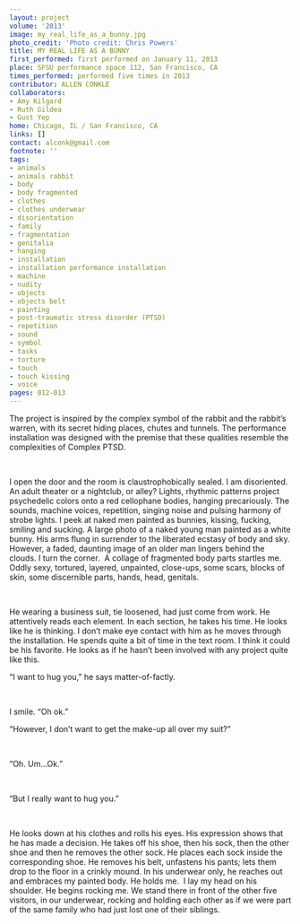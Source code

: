 ```yaml
---
layout: project
volume: '2013'
image: my_real_life_as_a_bunny.jpg
photo_credit: 'Photo credit: Chris Powers'
title: MY REAL LIFE AS A BUNNY
first_performed: first performed on January 11, 2013
place: SFSU performance space 112, San Francisco, CA
times_performed: performed five times in 2013
contributor: ALLEN CONKLE
collaborators:
- Amy Kilgard
- Ruth Gildea
- Gust Yep
home: Chicago, IL / San Francisco, CA
links: []
contact: alconk@gmail.com
footnote: ''
tags:
- animals
- animals rabbit
- body
- body fragmented
- clothes
- clothes underwear
- disorientation
- family
- fragmentation
- genitalia
- hanging
- installation
- installation performance installation
- machine
- nudity
- objects
- objects belt
- painting
- post-traumatic stress disorder (PTSD)
- repetition
- sound
- symbol
- tasks
- torture
- touch
- touch kissing
- voice
pages: 012-013
---
```


The project is inspired by the complex symbol of the rabbit and the rabbit’s warren, with its secret hiding places, chutes and tunnels. The performance installation was designed with the premise that these qualities resemble the complexities of Complex PTSD. 

 

I open the door and the room is claustrophobically sealed. I am disoriented.  An adult theater or a nightclub, or alley? Lights, rhythmic patterns project psychedelic colors onto a red cellophane bodies, hanging precariously. The sounds, machine voices, repetition, singing noise and pulsing harmony of strobe lights. I peek at naked men painted as bunnies, kissing, fucking, smiling and sucking. A large photo of a naked young man painted as a white bunny. His arms flung in surrender to the liberated ecstasy of body and sky. However, a faded, daunting image of an older man lingers behind the clouds. I turn the corner.  A collage of fragmented body parts startles me. Oddly sexy, tortured, layered, unpainted, close-ups, some scars, blocks of skin, some discernible parts, hands, head, genitals.

 

He wearing a business suit, tie loosened, had just come from work. He attentively reads each element. In each section, he takes his time. He looks like he is thinking. I don’t make eye contact with him as he moves through the installation. He spends quite a bit of time in the text room. I think it could be his favorite. He looks as if he hasn’t been involved with any project quite like this.

“I want to hug you,” he says matter-of-factly.

 

I smile. “Oh ok.”

“However, I don’t want to get the make-up all over my suit?”

 

“Oh. Um…Ok.”

 

“But I really want to hug you.”

 

He looks down at his clothes and rolls his eyes. His expression shows that he has made a decision. He takes off his shoe, then his sock, then the other shoe and then he removes the other sock. He places each sock inside the corresponding shoe. He removes his belt, unfastens his pants; lets them drop to the floor in a crinkly mound. In his underwear only, he reaches out and embraces my painted body. He holds me.  I lay my head on his shoulder. He begins rocking me. We stand there in front of the other five visitors, in our underwear, rocking and holding each other as if we were part of the same family who had just lost one of their siblings.
